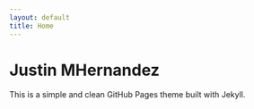 ```yaml
---
layout: default
title: Home
---
```

#  Justin MHernandez 
This is a simple and clean GitHub Pages theme built with Jekyll.
